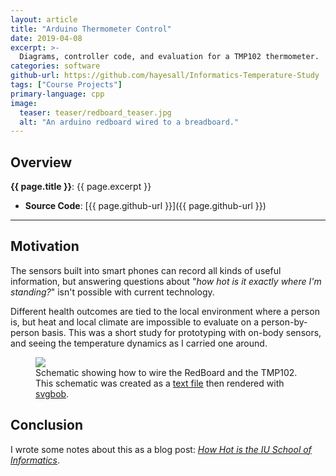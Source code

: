 ```yaml
---
layout: article
title: "Arduino Thermometer Control"
date: 2019-04-08
excerpt: >-
  Diagrams, controller code, and evaluation for a TMP102 thermometer.
categories: software
github-url: https://github.com/hayesall/Informatics-Temperature-Study
tags: ["Course Projects"]
primary-language: cpp
image:
  teaser: teaser/redboard_teaser.jpg
  alt: "An arduino redboard wired to a breadboard."
---
```


## Overview

**{{ page.title }}**: {{ page.excerpt }}

- **Source Code**: [{{ page.github-url }}]({{ page.github-url }})

---

## Motivation

The sensors built into smart phones can record all kinds of useful information, but answering
questions about "*how hot is it exactly where I'm standing?*" isn't possible with current
technology.

Different health outcomes are tied to the local environment where a person is,
but heat and local climate are impossible to evaluate on a person-by-person basis.
This was a short study for prototyping
with on-body sensors, and seeing the temperature dynamics as I carried one around.

<figure>
  <img class="image-responsive" style="display:block; margin:auto; max-height: 450px;" src="https://raw.github.com/hayesall/Informatics-Temperature-Study/master/docs/svg/schematic.svg?sanitize=true" />
  <figcaption>
    Schematic showing how to wire the RedBoard and the TMP102. This schematic was
    created as a <a href="https://github.com/hayesall/Informatics-Temperature-Study/blob/master/docs/svg/schematic.txt">text file</a>
    then rendered with <a href="https://github.com/ivanceras/svgbob">svgbob</a>.
  </figcaption>
</figure>

## Conclusion

I wrote some notes about this as a blog post:
[*How Hot is the IU School of Informatics*](/blog/arduino-temperature-study/).
